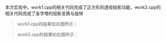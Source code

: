 本次实验中，work1.cpp的相关代码完成了正方形的透视投影功能，work2.cpp的相关代码完成了金字塔的投影变换与旋转
>work1.cpp的结果如右图所示：


>work2.cpp的结果如右图所示：